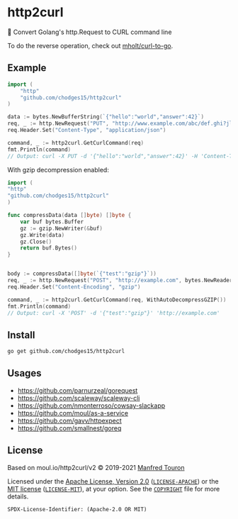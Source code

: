 # http2curl

:triangular_ruler: Convert Golang's http.Request to CURL command line

To do the reverse operation, check out [mholt/curl-to-go](https://github.com/mholt/curl-to-go).

## Example

```go
import (
    "http"
    "github.com/chodges15/http2curl"
)

data := bytes.NewBufferString(`{"hello":"world","answer":42}`)
req, _ := http.NewRequest("PUT", "http://www.example.com/abc/def.ghi?jlk=mno&pqr=stu", data)
req.Header.Set("Content-Type", "application/json")

command, _ := http2curl.GetCurlCommand(req)
fmt.Println(command)
// Output: curl -X PUT -d '{"hello":"world","answer":42}' -H 'Content-Type: application/json' 'http://www.example.com/abc/def.ghi?jlk=mno&pqr=stu' 
```


With gzip decompression enabled:
```go
import (
"http"
"github.com/chodges15/http2curl"
)

func compressData(data []byte) []byte {
    var buf bytes.Buffer
    gz := gzip.NewWriter(&buf)
    gz.Write(data)
    gz.Close()
    return buf.Bytes()
}


body := compressData([]byte(`{"test":"gzip"}`))
req, _ := http.NewRequest("POST", "http://example.com", bytes.NewReader(body))
req.Header.Set("Content-Encoding", "gzip")

command, _ := http2curl.GetCurlCommand(req, WithAutoDecompressGZIP())
fmt.Println(command)
// Output: curl -X 'POST' -d '{"test":"gzip"}' 'http://example.com'
```

## Install

```bash
go get github.com/chodges15/http2curl
```

## Usages

- https://github.com/parnurzeal/gorequest
- https://github.com/scaleway/scaleway-cli
- https://github.com/nmonterroso/cowsay-slackapp
- https://github.com/moul/as-a-service
- https://github.com/gavv/httpexpect
- https://github.com/smallnest/goreq

## License

Based on moul.io/http2curl/v2
© 2019-2021 [Manfred Touron](https://manfred.life)

Licensed under the [Apache License, Version 2.0](https://www.apache.org/licenses/LICENSE-2.0) ([`LICENSE-APACHE`](LICENSE-APACHE)) or the [MIT license](https://opensource.org/licenses/MIT) ([`LICENSE-MIT`](LICENSE-MIT)), at your option. See the [`COPYRIGHT`](COPYRIGHT) file for more details.

`SPDX-License-Identifier: (Apache-2.0 OR MIT)`
